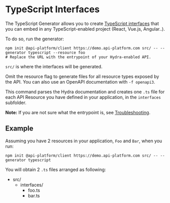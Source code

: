 # TypeScript Interfaces

The TypeScript Generator allows you to create [TypeScript interfaces](https://www.typescriptlang.org/docs/handbook/interfaces.html)
that you can embed in any TypeScript-enabled project (React, Vue.js, Angular..).

To do so, run the generator:

```console
npm init @api-platform/client https://demo.api-platform.com src/ -- --generator typescript --resource foo
# Replace the URL with the entrypoint of your Hydra-enabled API.
```

`src/` is where the interfaces will be generated.

Omit the resource flag to generate files for all resource types exposed by the API.
You can also use an OpenAPI documentation with `-f openapi3`.

This command parses the Hydra documentation and creates one `.ts` file for each API Resource you have defined in your application, in the `interfaces` subfolder.

**Note:** If you are not sure what the entrypoint is, see [Troubleshooting](troubleshooting.md).

## Example

Assuming you have 2 resources in your application, `Foo` and `Bar`, when you run:

```console
npm init @api-platform/client https://demo.api-platform.com src/ -- --generator typescript
```

You will obtain 2 `.ts` files arranged as following:

* src/
  * interfaces/
    * foo.ts
    * bar.ts
